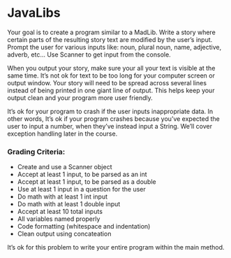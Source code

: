 # JavaLibs

Your goal is to create a program similar to a MadLib. Write a story where certain parts of the resulting story
text are modified by the user’s input. Prompt the user for various inputs like: noun, plural noun, name, adjective, adverb, etc...
Use Scanner to get input from the console.

When you output your story, make sure your all your text is visible at the same time. It’s not ok for text to be
too long for your computer screen or output window. Your story will need to be spread across several lines
instead of being printed in one giant line of output. This helps keep your output clean and your program more
user friendly.

It’s ok for your program to crash if the user inputs inappropriate data. In other words, It’s ok if your program
crashes because you’ve expected the user to input a number, when they’ve instead input a String. We’ll
cover exception handling later in the course.

### Grading Criteria:
- Create and use a Scanner object
- Accept at least 1 input, to be parsed as an int
- Accept at least 1 input, to be parsed as a double
- Use at least 1 input in a question for the user
- Do math with at least 1 int input
- Do math with at least 1 double input
- Accept at least 10 total inputs
- All variables named properly
- Code formatting (whitespace and indentation)
- Clean output using concateation

It’s ok for this problem to write your entire program within the main method.
